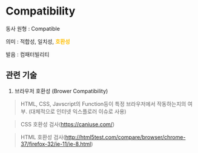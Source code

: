# Compatibility

동사 원형 : Compatible

의미  : 적합성, 일치성, <span style="color:#FFBF00; font-weight:bold;">호환성</span>

발음 : 컴패터빌리티

## 관련 기술
1. 브라우저 호환성 (Brower Compatibility)
> HTML, CSS, Javscript의 Function등이 특정 브라우저에서 작동하는지의 여부. (대체적으로 인터넷 익스플로러 이슈로 사용)

> CSS 호환성 검사(https://caniuse.com/)

> HTML 호환성 검사(http://html5test.com/compare/browser/chrome-37/firefox-32/ie-11/ie-8.html)
